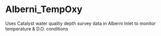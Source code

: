 # Alberni_TempOxy
Uses Catalyst water quality depth survey data in Alberni Inlet to monitor temperature &amp; D.O. conditions
